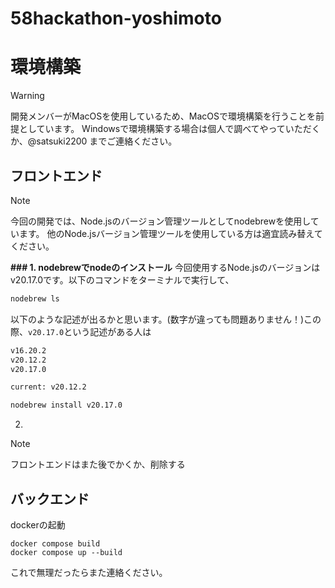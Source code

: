 # 58hackathon-yoshimoto

# 環境構築
> [!WARNING]
> 開発メンバーがMacOSを使用しているため、MacOSで環境構築を行うことを前提としています。
> Windowsで環境構築する場合は個人で調べてやっていただくか、@satsuki2200 までご連絡ください。
## フロントエンド
> [!NOTE]
> 今回の開発では、Node.jsのバージョン管理ツールとしてnodebrewを使用しています。
> 他のNode.jsバージョン管理ツールを使用している方は適宜読み替えてください。

**### 1. nodebrewでnodeのインストール**
今回使用するNode.jsのバージョンはv20.17.0です。以下のコマンドをターミナルで実行して、
```Bash
nodebrew ls
```

以下のような記述が出るかと思います。(数字が違っても問題ありません！)この際、`v20.17.0`という記述がある人は

```Bash
v16.20.2
v20.12.2
v20.17.0

current: v20.12.2
```


```Bash
nodebrew install v20.17.0
```

2. 
> [!NOTE]
> フロントエンドはまた後でかくか、削除する


## バックエンド
dockerの起動
```
docker compose build
docker compose up --build
```
これで無理だったらまた連絡ください。

